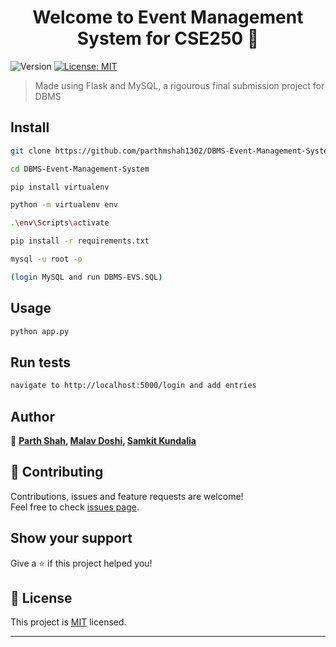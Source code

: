 <h1 align="center">Welcome to Event Management System for CSE250 👋</h1>
<p>
  <img alt="Version" src="https://img.shields.io/badge/version-1.0.0-blue.svg?cacheSeconds=2592000" />
  <a href="https://github.com/parthmshah1302/DBMS-Event-Management-System/blob/parth/LICENSE" target="_blank">
    <img alt="License: MIT" src="https://img.shields.io/badge/License-MIT-yellow.svg" />
  </a>
</p>

> Made using Flask and MySQL, a rigourous final submission project for DBMS

## Install

```sh
git clone https://github.com/parthmshah1302/DBMS-Event-Management-System
```
```sh
cd DBMS-Event-Management-System
```
```sh
pip install virtualenv
```
```sh
python -m virtualenv env
```
```sh
.\env\Scripts\activate  
```
```sh
pip install -r requirements.txt
```
```sh
mysql -u root -p  
```
```sh
(login MySQL and run DBMS-EVS.SQL)  
```

## Usage

```sh
python app.py
```

## Run tests

```sh
navigate to http://localhost:5000/login and add entries
```

## Author

👤 **[Parth Shah](https://www.linkedin.com/in/parthmshah1302/), [Malav Doshi](https://www.linkedin.com/in/malav-doshi-73b008191/), [Samkit Kundalia](https://www.linkedin.com/in/samkitk/)**


## 🤝 Contributing

Contributions, issues and feature requests are welcome!<br />Feel free to check [issues page](https://github.com/parthmshah1302/DBMS-Event-Management-System/issues). 

## Show your support

Give a ⭐️ if this project helped you!

## 📝 License

This project is [MIT](https://github.com/parthmshah1302/DBMS-Event-Management-System/blob/parth/LICENSE) licensed.

***
